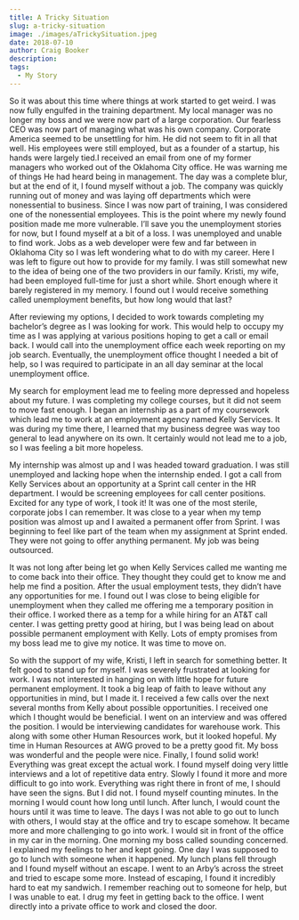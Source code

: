 ```yaml
---
title: A Tricky Situation
slug: a-tricky-situation
image: ./images/aTrickySituation.jpeg
date: 2018-07-10
author: Craig Booker
description:
tags:
  - My Story
---
```


So it was about this time where things at work started to get weird. I was now fully engulfed in the training department. My local manager was no longer my boss and we were now part of a large corporation. Our fearless CEO was now part of managing what was his own company. Corporate America seemed to be unsettling for him. He did not seem to fit in all that well. His employees were still employed, but as a founder of a startup, his hands were largely tied.I received an email from one of my former managers who worked out of the Oklahoma City office. He was warning me of things He had heard being in management. The day was a complete blur, but at the end of it, I found myself without a job. The company was quickly running out of money and was laying off departments which were nonessential to business. Since I was now part of training, I was considered one of the nonessential employees. This is the point where my newly found position made me more vulnerable. I’ll save you the unemployment stories for now, but I found myself at a bit of a loss. I was unemployed and unable to find work. Jobs as a web developer were few and far between in Oklahoma City so I was left wondering what to do with my career. Here I was left to figure out how to provide for my family. I was still somewhat new to the idea of being one of the two providers in our family. Kristi, my wife, had been employed full-time for just a short while. Short enough where it barely registered in my memory. I found out I would receive something called unemployment benefits, but how long would that last?

After reviewing my options, I decided to work towards completing my bachelor’s degree as I was looking for work. This would help to occupy my time as I was applying at various positions hoping to get a call or email back. I would call into the unemployment office each week reporting on my job search. Eventually, the unemployment office thought I needed a bit of help, so I was required to participate in an all day seminar at the local unemployment office.

My search for employment lead me to feeling more depressed and hopeless about my future. I was completing my college courses, but it did not seem to move fast enough. I began an internship as a part of my coursework which lead me to work at an employment agency named Kelly Services. It was during my time there, I learned that my business degree was way too general to lead anywhere on its own. It certainly would not lead me to a job, so I was feeling a bit more hopeless.

My internship was almost up and I was headed toward graduation. I was still unemployed and lacking hope when the internship ended. I got a call from Kelly Services about an opportunity at a Sprint call center in the HR department. I would be screening employees for call center positions. Excited for any type of work, I took it! It was one of the most sterile, corporate jobs I can remember. It was close to a year when my temp position was almost up and I awaited a permanent offer from Sprint. I was beginning to feel like part of the team when my assignment at Sprint ended. They were not going to offer anything permanent. My job was being outsourced.

It was not long after being let go when Kelly Services called me wanting me to come back into their office. They thought they could get to know me and help me find a position. After the usual employment tests, they didn’t have any opportunities for me. I found out I was close to being eligible for unemployment when they called me offering me a temporary position in their office. I worked there as a temp for a while hiring for an AT&T call center. I was getting pretty good at hiring, but I was being lead on about possible permanent employment with Kelly. Lots of empty promises from my boss lead me to give my notice. It was time to move on.

So with the support of my wife, Kristi, I left in search for something better. It felt good to stand up for myself. I was severely frustrated at looking for work. I was not interested in hanging on with little hope for future permanent employment. It took a big leap of faith to leave without any opportunities in mind, but I made it. I received a few calls over the next several months from Kelly about possible opportunities. I received one which I thought would be beneficial. I went on an interview and was offered the position. I would be interviewing candidates for warehouse work. This along with some other Human Resources work, but it looked hopeful. My time in Human Resources at AWG proved to be a pretty good fit. My boss was wonderful and the people were nice. Finally, I found solid work! Everything was great except the actual work. I found myself doing very little interviews and a lot of repetitive data entry. Slowly I found it more and more difficult to go into work. Everything was right there in front of me, I should have seen the signs. But I did not. I found myself counting minutes. In the morning I would count how long until lunch. After lunch, I would count the hours until it was time to leave. The days I was not able to go out to lunch with others, I would stay at the office and try to escape somehow. It became more and more challenging to go into work. I would sit in front of the office in my car in the morning. One morning my boss called sounding concerned. I explained my feelings to her and kept going. One day I was supposed to go to lunch with someone when it happened. My lunch plans fell through and I found myself without an escape. I went to an Arby’s across the street and tried to escape some more. Instead of escaping, I found it incredibly hard to eat my sandwich. I remember reaching out to someone for help, but I was unable to eat. I drug my feet in getting back to the office. I went directly into a private office to work and closed the door.
